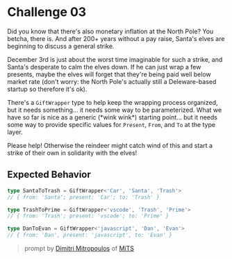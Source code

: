 # Challenge 03

Did you know that there's also monetary inflation at the North Pole? You betcha, there is. And after 200+ years without a pay raise, Santa's elves are beginning to discuss a general strike.

December 3rd is just about the worst time imaginable for such a strike, and Santa's desperate to calm the elves down. If he can just wrap a few presents, maybe the elves will forget that they're being paid well below market rate (don't worry: the North Pole's actually still a Deleware-based startup so therefore it's ok).

There's a `GiftWrapper` type to help keep the wrapping process organized, but it needs something... it needs some way to be parameterized. What we have so far is nice as a generic (\*wink wink\*) starting point... but it needs some way to provide specific values for `Present`, `From`, and `To` at the type layer.

Please help! Otherwise the reindeer might catch wind of this and start a strike of their own in solidarity with the elves!

## Expected Behavior

```ts
type SantaToTrash = GiftWrapper<'Car', 'Santa', 'Trash'>
// { from: 'Santa'; present: 'Car'; to: 'Trash' }

type TrashToPrime = GiftWrapper<'vscode', 'Trash', 'Prime'>
// { from: 'Trash'; present: 'vscode'; to: 'Prime' }

type DanToEvan = GiftWrapper<'javascript', 'Dan', 'Evan'>
// { from: 'Dan', present: 'javascript', to: 'Evan' }
```

> prompt by [Dimitri Mitropoulos](https://github.com/dimitropoulos) of [MiTS](https://www.youtube.com/@MichiganTypeScript)
